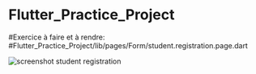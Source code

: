 # Flutter_Practice_Project

#Exercice à faire et à rendre:
#Flutter_Practice_Project/lib/pages/Form/student.registration.page.dart


![screenshot student registration](https://user-images.githubusercontent.com/92633284/204038820-fba8ce57-5ea3-4c41-88d7-b5f92e814efe.jpeg)
